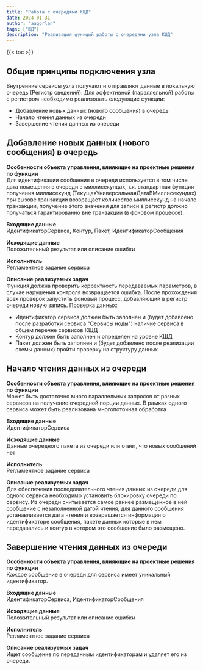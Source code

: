 ```yaml
---
title: "Работа с очередями КШД"
date: 2024-01-31
author: "aagorlan"
tags: ["ШД"]
description: "Реализация функций работы с очередями узла КШД"
---
```


{{< toc >}}

## Общие принципы подключения узла

Внутренние сервисы узла получают и отправляют данные в локальную очередь (Регистр сведений). Для эффективной (параллельной) работы с регистром необходимо реализовать следующие функции:

* Добавление новых данных (нового сообщения) в очередь
* Начало чтения данных из очереди
* Завершение чтения данных из очереди

## Добавление новых данных (нового сообщения) в очередь

**Особенности объекта управления, влияющие на проектные решения по функции**\
Для идентификации сообщения в очереди используется в том числе дата помещения в очереди в миллисекундах, т.к. стандартная функция получения миллисекунд (ТекущаяУниверсальнаяДатаВМиллисекундах) при вызове транзакции возвращает количество миллисекунд на начало транзакции, получение этого значения для записи в регистр должно получаться гарантированно вне транзакции (в фоновом процессе).

**Входящие данные**\
ИдентификаторСервиса, Контур, Пакет, ИдентификаторСообщения

**Исходящие данные**\
Положительный результат или описание ошибки

**Исполнитель**\
Регламентное задание сервиса

**Описание реализуемых задач**\
Функция должна проверить корректность передаваемых параметров, в случае нарушения контроля возвращается ошибка. После прохождения всех проверок запустить фоновый процесс, добавляющий в регистр очереди новую запись.
Проверка данных:

* Идентификатор сервиса должен быть заполнен и (будет добавлено после разработки сервиса "Сервисы ноды") наличие сервиса в общем перечне сервисов КШД
* Контур должен быть заполнен и определен на уровне КШД
* Пакет должен быть заполнен и (будет добавлено после реализации схемы данных) пройти проверку на структуру данных

## Начало чтения данных из очереди

**Особенности объекта управления, влияющие на проектные решения по функции**\
Может быть достаточно много параллельных запросов от разных сервисов на получение очередной порции данных. В рамках одного сервиса может быть реализована многопоточная обработка

**Входящие данные**\
ИдентификаторСервиса

**Исходящие данные**\
Данные очередного пакета из очереди или ответ, что новых сообщений нет

**Исполнитель**\
Регламентное задание сервиса

**Описание реализуемых задач**\
Для обеспечения последовательного чтения данных из очереди для одного сервиса необходимо установить блокировку очереди по сервису. Из очереди считывается самое раннее размещенное в ней сообщение с незаполненной датой чтения, для данного сообщения устанавливается дата чтения и возвращается информация о идентификаторе сообщения, пакете данных которые в нем передавались и контур в котором это сообщение было размещено.

## Завершение чтения данных из очереди

**Особенности объекта управления, влияющие на проектные решения по функции**\
Каждое сообщение в очереди для сервиса имеет уникальный идентификатор.

**Входящие данные**\
ИдентификаторСервиса, ИдентификаторСообщения

**Исходящие данные**\
Положительный результат или описание ошибки

**Исполнитель**\
Регламентное задание сервиса

**Описание реализуемых задач**\
Ищет сообщение по переданным идентификаторам и удаляет его из очереди.
